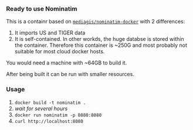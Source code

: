 ### Ready to use Nominatim

This is a containr based on [`mediagis/nominatim-docker`](https://github.com/mediagis/nominatim-docker) with 2 differences:

1. It imports US and TIGER data
2. It is self-contained. In other workds, the huge databse is stored within the container.
Therefore this container is ~250G and most probably not suitable for most cloud docker hosts.

You would need a machine with ~64GB to build it.

After being built it can be run with smaller resources.

### Usage

1. `docker build -t nominatim .`
2. _wait for several hours_
3. `docker run nominatim -p 8080:8080`
4.  `curl http://localhost:8080`
